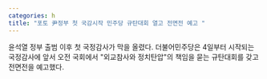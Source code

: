 ```yaml
---
categories: h
title: "포토 尹정부 첫 국감시작 민주당 규탄대회 열고 전면전 예고 "
---
```

윤석열 정부 출범 이후 첫 국정감사가 막을 올렸다. 더불어민주당은 4일부터 시작되는 국정감사에 앞서 오전 국회에서 "외교참사와 정치탄압"의 책임을 묻는 규탄대회를 갖고 전면전을 예고했다.
